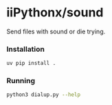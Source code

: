# iiPythonx/sound

Send files with sound or die trying.

### Installation

```sh
uv pip install .
```

### Running

```sh
python3 dialup.py --help
```
